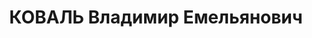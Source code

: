 ---
title: КОВАЛЬ Владимир Емельянович
description: "1902 г.р., старший военветфельдшер, старший ветфельдшер 122 СП 41 СД\
  \ ХВО. \n  ВКВС - 27.11.1937, ВМН. Расстрелян 28.11.1937, Днепропетровск"
---